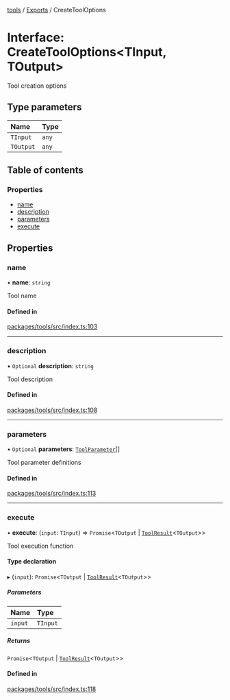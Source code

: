<!-- 
 ⚠️  AUTO-GENERATED FILE - DO NOT EDIT MANUALLY
 This file is automatically generated by scripts/docs-generator.js
 To make changes, edit the source TypeScript files or update the generator script
-->

[tools](../../) / [Exports](../modules) / CreateToolOptions

# Interface: CreateToolOptions\<TInput, TOutput\>

Tool creation options

## Type parameters

| Name | Type |
| :------ | :------ |
| `TInput` | `any` |
| `TOutput` | `any` |

## Table of contents

### Properties

- [name](CreateToolOptions#name)
- [description](CreateToolOptions#description)
- [parameters](CreateToolOptions#parameters)
- [execute](CreateToolOptions#execute)

## Properties

### name

• **name**: `string`

Tool name

#### Defined in

[packages/tools/src/index.ts:103](https://github.com/woojubb/robota/blob/5bd96a2904022733c7e702c034c771ccfd668a44/packages/tools/src/index.ts#L103)

___

### description

• `Optional` **description**: `string`

Tool description

#### Defined in

[packages/tools/src/index.ts:108](https://github.com/woojubb/robota/blob/5bd96a2904022733c7e702c034c771ccfd668a44/packages/tools/src/index.ts#L108)

___

### parameters

• `Optional` **parameters**: [`ToolParameter`](ToolParameter)[]

Tool parameter definitions

#### Defined in

[packages/tools/src/index.ts:113](https://github.com/woojubb/robota/blob/5bd96a2904022733c7e702c034c771ccfd668a44/packages/tools/src/index.ts#L113)

___

### execute

• **execute**: (`input`: `TInput`) => `Promise`\<`TOutput` \| [`ToolResult`](ToolResult)\<`TOutput`\>\>

Tool execution function

#### Type declaration

▸ (`input`): `Promise`\<`TOutput` \| [`ToolResult`](ToolResult)\<`TOutput`\>\>

##### Parameters

| Name | Type |
| :------ | :------ |
| `input` | `TInput` |

##### Returns

`Promise`\<`TOutput` \| [`ToolResult`](ToolResult)\<`TOutput`\>\>

#### Defined in

[packages/tools/src/index.ts:118](https://github.com/woojubb/robota/blob/5bd96a2904022733c7e702c034c771ccfd668a44/packages/tools/src/index.ts#L118)
